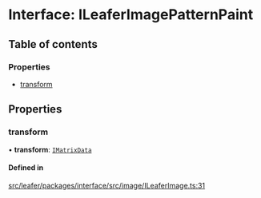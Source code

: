 # Interface: ILeaferImagePatternPaint

## Table of contents

### Properties

- [transform](ILeaferImagePatternPaint.md#transform)

## Properties

### transform

• **transform**: [`IMatrixData`](IMatrixData.md)

#### Defined in

[src/leafer/packages/interface/src/image/ILeaferImage.ts:31](https://github.com/leaferjs/leafer/blob/ce388543b1c91bc943ac7537f94ff47adf234c5d/packages/interface/src/image/ILeaferImage.ts#L31)
